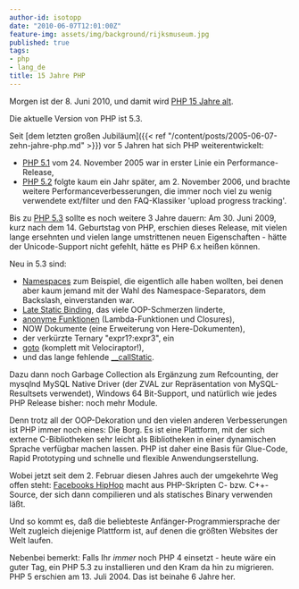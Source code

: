 ```yaml
---
author-id: isotopp
date: "2010-06-07T12:01:00Z"
feature-img: assets/img/background/rijksmuseum.jpg
published: true
tags:
- php
- lang_de
title: 15 Jahre PHP
---
```

Morgen ist der 8. Juni 2010, und damit wird [PHP 15 Jahre
alt](http://groups.google.ch/group/comp.infosystems.www.authoring.cgi/msg/cc7d43454d64d133).

Die aktuelle Version von PHP ist 5.3.

Seit [dem letzten großen Jubiläum]({{< ref "/content/posts/2005-06-07-zehn-jahre-php.md" >}}) vor 5
Jahren hat sich PHP weiterentwickelt:

- [PHP 5.1](http://php.net/releases/5_1_0.php) vom 24. November 2005 war in
  erster Linie ein Performance-Release,
- [PHP 5.2](http://php.net/releases/5_2_0.php) folgte kaum ein Jahr später, am
  2. November 2006, und brachte weitere Performanceverbesserungen, die immer
  noch viel zu wenig verwendete ext/filter und den FAQ-Klassiker 'upload
  progress tracking'.

Bis zu 
[PHP 5.3](http://php.net/releases/5_3_0.php) sollte es noch weitere 3 Jahre
dauern: Am 30. Juni 2009, kurz nach dem 14. Geburtstag von PHP, erschien
dieses Release, mit vielen lange ersehnten und vielen lange umstrittenen
neuen Eigenschaften - hätte der Unicode-Support nicht gefehlt, hätte es PHP
6.x heißen können. 

Neu in 5.3 sind:

- [Namespaces](http://de2.php.net/namespaces) zum Beispiel, die eigentlich
  alle haben wollten, bei denen aber kaum jemand mit der Wahl des
  Namespace-Separators, dem Backslash, einverstanden war.
- [Late Static Binding](http://de2.php.net/lsb), das viele OOP-Schmerzen linderte, 
- [anonyme Funktionen](http://de2.php.net/manual/en/functions.anonymous.php)
  (Lambda-Funktionen und Closures), 
- NOW Dokumente (eine Erweiterung von Here-Dokumenten), 
- der verkürzte Ternary "expr1?:expr3", ein
- [goto](http://de2.php.net/goto) (komplett mit Velociraptor!), 
- und das lange fehlende 
  [__callStatic](http://de2.php.net/__callstatic). 

Dazu dann noch Garbage Collection als Ergänzung zum Refcounting, der mysqlnd
MySQL Native Driver (der ZVAL zur Repräsentation von MySQL-Resultsets
verwendet), Windows 64 Bit-Support, und natürlich wie jedes PHP Release
bisher: noch mehr Module.

Denn trotz all der OOP-Dekoration und den vielen anderen Verbesserungen ist
PHP immer noch eines: Die Borg. Es ist eine Plattform, mit der sich externe
C-Bibliotheken sehr leicht als Bibliotheken in einer dynamischen Sprache
verfügbar machen lassen. PHP ist daher eine Basis für Glue-Code, Rapid
Prototyping und schnelle und flexible Anwendungserstellung.

Wobei jetzt seit dem 2. Februar diesen Jahres auch der umgekehrte Weg offen
steht:
[Facebooks HipHop](http://developers.facebook.com/news.php?story=358&blog=1)
macht aus PHP-Skripten C- bzw. C++-Source, der sich dann compilieren und als
statisches Binary verwenden läßt.

Und so kommt es, daß die beliebteste Anfänger-Programmiersprache der Welt
zugleich diejenige Plattform ist, auf denen die größten Websites der Welt
laufen.

Nebenbei bemerkt: Falls Ihr _immer_ noch PHP 4 einsetzt - heute wäre ein
guter Tag, ein PHP 5.3 zu installieren und den Kram da hin zu migrieren. PHP
5 erschien am 13. Juli 2004. Das ist beinahe 6 Jahre her.
